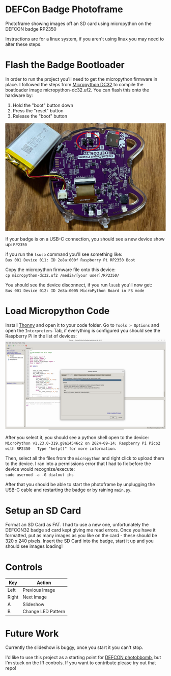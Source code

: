 # DEFCon Badge Photoframe
Photoframe showing images off an SD card using micropython on the DEFCON badge RP2350

Instructions are for a linux system, if you aren't using linux you may need to alter these steps.

# Flash the Badge Bootloader

In order to run the project you'll need to get the micropython firmware in place. I followed the steps from [Micropython DC32](
https://github.com/p0ns/micropython-dc32) to compile the boatloader image micropython-dc32.uf2. You can flash this onto the hardware by:
1. Hold the "boot" button down
2. Press the "reset" button
3. Release the "boot" button

![badge buttons](images/badge%20buttons.jpg)

If your badge is on a USB-C connection, you should see a new device show up:
`RP2350`

if you run the `lsusb` command you'll see something like:  
`Bus 001 Device 011: ID 2e8a:000f Raspberry Pi RP2350 Boot`  



Copy the micropython firmware file onto this device:  
`cp micropython-dc32.uf2 /media/[your user]/RP2350/`

You should see the device disconnect, if you run `lsusb` you'll now get:  
`Bus 001 Device 012: ID 2e8a:0005 MicroPython Board in FS mode`

# Load Micropython Code

Install [Thonny](https://thonny.org/) and open it to your code folder. Go to `Tools > Options` and open the `Interpreters` Tab, if everything is configured you should see the Raspberry Pi in the list of devices:
![Thonny Config](images/Thonny%20Config.png)

After you select it, you should see a python shell open to the device:  
``
MicroPython v1.23.0-319.g8a14546c2 on 2024-09-14; Raspberry Pi Pico2 with RP2350  
Type "help()" for more information.
``


Then, select all the files from the `micropython` and right click to upload them to the device. I ran into a permissions error that I had to fix before the device would recognize/execute:  
`sudo usermod -a -G dialout ihs`

After that you should be able to start the photoframe by unplugging the USB-C cable and restarting the badge or by raining `main.py`.

# Setup an SD Card

Format an SD Card as FAT. I had to use a new one, unfortunately the DEFCON32 badge sd card kept giving me read errors. Once you have it formatted, put as many images as you like on the card - these should be 320 x 240 pixels. Insert the SD Card into the badge, start it up and you should see images loading!

# Controls

| Key | Action |
| --- | ----- |
| Left | Previous Image |
| Right | Next Image |
| A | Slideshow |
| B | Change LED Pattern |

# Future Work

Currently the slideshow is buggy, once you start it you can't stop.

I'd like to use this project as a starting point for [DEFCON photobbomb](https://github.com/nai1s/defcon-badge-photobomb), but I'm stuck on the IR controls. If you want to contribute please try out that repo!
